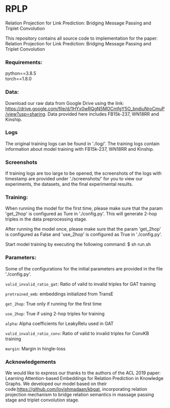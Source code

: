 # RPLP
Relation Projection for Link Prediction: Bridging Message Passing and Triplet Convolution

This repository contains all source code to implementation for the paper: Relation Projection for Link Prediction: Bridging Message Passing and Triplet Convolution

### Requirements:
python==3.8.5  
torch==1.8.0

### Data:
Download our raw data from Google Drive using the link: https://drive.google.com/file/d/1HYx0wRQgN5MOCmfgY5O_bndiuNroCmuP/view?usp=sharing. Data provided here includes FB15k-237, WN18RR and Kinship.

### Logs
The original training logs can be found in './log/'. The training logs contain information about model training with FB15k-237, WN18RR and Kinship.

### Screenshots
If training logs are too large to be opened, the screenshots of the logs with timestamp are provided under './screenshots/' for you to view our experiments, the datasets, and the final experimental results.

### Training:
When running the model for the first time, please make sure that the param 'get_2hop' is configured as Ture in './config.py'. This will generate 2-hop triples in the data preprocessing stage.
  
After running the model once, please make sure that the param 'get_2hop' is configured as False and 'use_2hop' is configured as True in './config.py'.

Start model training by executing the following command:
$ sh run.sh

### Parameters:
Some of the configurations for the initial parameters are provided in the file './config.py'.  
 
`valid_invalid_ratio_gat`: Ratio of valid to invalid triples for GAT training  

`pretrained_emb`: embeddings initialized from TransE  

`get_2hop`: True only if running for the first time  

`use_2hop`: True if using 2-hop triples for training  

`alpha`: Alpha coefficients for LeakyRelu used in GAT  

`valid_invalid_ratio_conv`: Ratio of valid to invalid triples for ConvKB training  

`margin`: Margin in hingle-loss  

### Acknowledgements
We would like to express our thanks to the authors of the ACL 2019 paper: Learning Attention-based Embeddings for Relation Prediction in Knowledge Graphs. We developed our model based on their code:https://github.com/lovishmadaan/kbgat, incorporating relation projection mechanism to bridge relation semantics in massage passing stage and triplet convolution stage.
